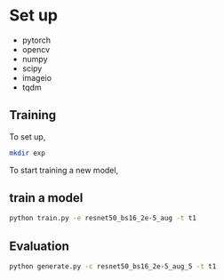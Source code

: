 # Set up

- pytorch
- opencv
- numpy
- scipy
- imageio
- tqdm

## Training

To set up,

```bash
mkdir exp
```

To start training a new model,

## train a model
```bash
python train.py -e resnet50_bs16_2e-5_aug -t t1
```

## Evaluation

```bash
python generate.py -c resnet50_bs16_2e-5_aug_5 -t t1
```

